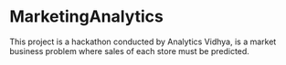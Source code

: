 # MarketingAnalytics
This project is a hackathon conducted by Analytics Vidhya, is a market business problem where sales of each store must be predicted. 
